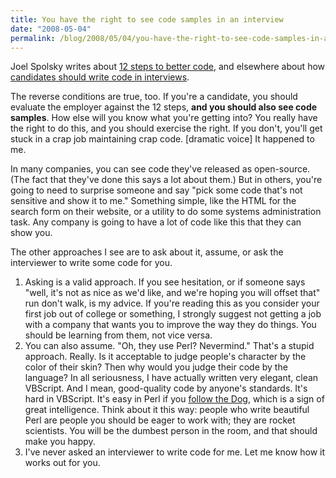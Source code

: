 ```yaml
---
title: You have the right to see code samples in an interview
date: "2008-05-04"
permalink: /blog/2008/05/04/you-have-the-right-to-see-code-samples-in-an-interview/
---
```

Joel Spolsky writes about [12 steps to better code][1], and elsewhere about how [candidates should write code in interviews][2].

The reverse conditions are true, too. If you're a candidate, you should evaluate the employer against the 12 steps, **and you should also see code samples**. How else will you know what you're getting into? You really have the right to do this, and you should exercise the right. If you don't, you'll get stuck in a crap job maintaining crap code. [dramatic voice] It happened to me.

In many companies, you can see code they've released as open-source. (The fact that they've done this says a lot about them.) But in others, you're going to need to surprise someone and say "pick some code that's not sensitive and show it to me." Something simple, like the HTML for the search form on their website, or a utility to do some systems administration task. Any company is going to have a lot of code like this that they can show you.

The other approaches I see are to ask about it, assume, or ask the interviewer to write some code for you.

1.  Asking is a valid approach. If you see hesitation, or if someone says "well, it's not as nice as we'd like, and we're hoping you will offset that" run don't walk, is my advice. If you're reading this as you consider your first job out of college or something, I strongly suggest not getting a job with a company that wants you to improve the way they do things. You should be learning from them, not vice versa.
2.  You can also assume. "Oh, they use Perl? Nevermind." That's a stupid approach. Really. Is it acceptable to judge people's character by the color of their skin? Then why would you judge their code by the language? In all seriousness, I have actually written very elegant, clean VBScript. And I mean, good-quality code by anyone's standards. It's hard in VBScript. It's easy in Perl if you [follow the Dog][3], which is a sign of great intelligence. Think about it this way: people who write beautiful Perl are people you should be eager to work with; they are rocket scientists. You will be the dumbest person in the room, and that should make you happy.
3.  I've never asked an interviewer to write code for me. Let me know how it works out for you.

 [1]: http://www.joelonsoftware.com/articles/fog0000000043.html
 [2]: http://www.joelonsoftware.com/articles/GuerrillaInterviewing3.html
 [3]: http://www.xaprb.com/blog/2008/04/01/review-of-perl-best-practices/
